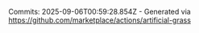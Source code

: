 Commits: 2025-09-06T00:59:28.854Z - Generated via https://github.com/marketplace/actions/artificial-grass
<br>
